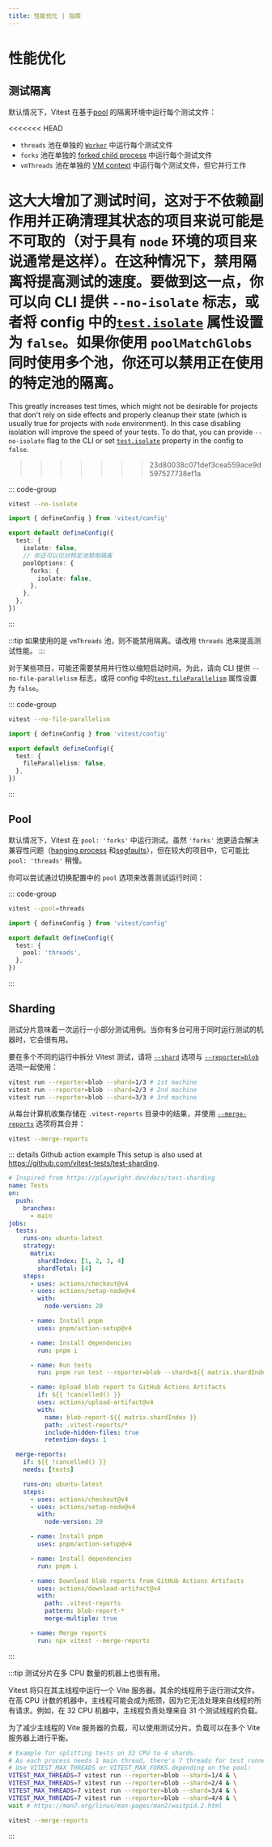 ```yaml
---
title: 性能优化 | 指南
---
```


# 性能优化

## 测试隔离

默认情况下，Vitest 在基于[pool](/config/#pool) 的隔离环境中运行每个测试文件：

<<<<<<< HEAD
- `threads` 池在单独的 [`Worker`](https://nodejs.org/api/worker_threads.html#class-worker) 中运行每个测试文件
- `forks` 池在单独的 [forked child process](https://nodejs.org/api/child_process.html#child_processforkmodulepath-args-options) 中运行每个测试文件
- `vmThreads` 池在单独的 [VM context](https://nodejs.org/api/vm.html#vmcreatecontextcontextobject-options) 中运行每个测试文件，但它并行工作

这大大增加了测试时间，这对于不依赖副作用并正确清理其状态的项目来说可能是不可取的（对于具有 `node` 环境的项目来说通常是这样）。在这种情况下，禁用隔离将提高测试的速度。要做到这一点，你可以向 CLI 提供 `--no-isolate` 标志，或者将 config 中的[`test.isolate`](/config/#isolate) 属性设置为 `false`。如果你使用 `poolMatchGlobs` 同时使用多个池，你还可以禁用正在使用的特定池的隔离。
=======
This greatly increases test times, which might not be desirable for projects that don't rely on side effects and properly cleanup their state (which is usually true for projects with `node` environment). In this case disabling isolation will improve the speed of your tests. To do that, you can provide `--no-isolate` flag to the CLI or set [`test.isolate`](/config/#isolate) property in the config to `false`.
>>>>>>> 23d80038c071def3cea559ace9d597527738ef1a

::: code-group

```bash [CLI]
vitest --no-isolate
```

```ts [vitest.config.js]
import { defineConfig } from 'vitest/config'

export default defineConfig({
  test: {
    isolate: false,
    // 你还可以仅对特定池禁用隔离
    poolOptions: {
      forks: {
        isolate: false,
      },
    },
  },
})
```

:::

:::tip
如果使用的是 `vmThreads` 池，则不能禁用隔离。请改用 `threads` 池来提高测试性能。
:::

对于某些项目，可能还需要禁用并行性以缩短启动时间。为此，请向 CLI 提供 `--no-file-parallelism` 标志，或将 config 中的[`test.fileParallelism`](/config/#fileParallelism) 属性设置为 `false`。

::: code-group

```bash [CLI]
vitest --no-file-parallelism
```

```ts [vitest.config.js]
import { defineConfig } from 'vitest/config'

export default defineConfig({
  test: {
    fileParallelism: false,
  },
})
```

:::

## Pool

默认情况下，Vitest 在 `pool: 'forks'` 中运行测试。虽然 `'forks'` 池更适合解决兼容性问题（[hanging process](/guide/common-errors.html#failed-to-terminate-worker) 和[segfaults](/guide/common-errors.html#segfaults-and-native-code-errors)），但在较大的项目中，它可能比 `pool: 'threads'` 稍慢。

你可以尝试通过切换配置中的 `pool` 选项来改善测试运行时间：

::: code-group

```bash [CLI]
vitest --pool=threads
```

```ts [vitest.config.js]
import { defineConfig } from 'vitest/config'

export default defineConfig({
  test: {
    pool: 'threads',
  },
})
```

:::

## Sharding

测试分片意味着一次运行一小部分测试用例。当你有多台可用于同时运行测试的机器时，它会很有用。

要在多个不同的运行中拆分 Vitest 测试，请将 [`--shard`](/guide/cli#shard) 选项与 [`--reporter=blob`](/guide/reporters#blob-reporter) 选项一起使用：

```sh
vitest run --reporter=blob --shard=1/3 # 1st machine
vitest run --reporter=blob --shard=2/3 # 2nd machine
vitest run --reporter=blob --shard=3/3 # 3rd machine
```

从每台计算机收集存储在 `.vitest-reports` 目录中的结果，并使用 [`--merge-reports`](/guide/cli#merge-reports) 选项将其合并：

```sh
vitest --merge-reports
```

::: details Github action example
This setup is also used at https://github.com/vitest-tests/test-sharding.

```yaml
# Inspired from https://playwright.dev/docs/test-sharding
name: Tests
on:
  push:
    branches:
      - main
jobs:
  tests:
    runs-on: ubuntu-latest
    strategy:
      matrix:
        shardIndex: [1, 2, 3, 4]
        shardTotal: [4]
    steps:
      - uses: actions/checkout@v4
      - uses: actions/setup-node@v4
        with:
          node-version: 20

      - name: Install pnpm
        uses: pnpm/action-setup@v4

      - name: Install dependencies
        run: pnpm i

      - name: Run tests
        run: pnpm run test --reporter=blob --shard=${{ matrix.shardIndex }}/${{ matrix.shardTotal }}

      - name: Upload blob report to GitHub Actions Artifacts
        if: ${{ !cancelled() }}
        uses: actions/upload-artifact@v4
        with:
          name: blob-report-${{ matrix.shardIndex }}
          path: .vitest-reports/*
          include-hidden-files: true
          retention-days: 1

  merge-reports:
    if: ${{ !cancelled() }}
    needs: [tests]

    runs-on: ubuntu-latest
    steps:
      - uses: actions/checkout@v4
      - uses: actions/setup-node@v4
        with:
          node-version: 20

      - name: Install pnpm
        uses: pnpm/action-setup@v4

      - name: Install dependencies
        run: pnpm i

      - name: Download blob reports from GitHub Actions Artifacts
        uses: actions/download-artifact@v4
        with:
          path: .vitest-reports
          pattern: blob-report-*
          merge-multiple: true

      - name: Merge reports
        run: npx vitest --merge-reports
```

:::

:::tip
测试分片在多 CPU 数量的机器上也很有用。

Vitest 将只在其主线程中运行一个 Vite 服务器。其余的线程用于运行测试文件。
在高 CPU 计数的机器中，主线程可能会成为瓶颈，因为它无法处理来自线程的所有请求。例如，在 32 CPU 机器中，主线程负责处理来自 31 个测试线程的负载。

为了减少主线程的 Vite 服务器的负载，可以使用测试分片。负载可以在多个 Vite 服务器上进行平衡。

```sh
# Example for splitting tests on 32 CPU to 4 shards.
# As each process needs 1 main thread, there's 7 threads for test runners (1+7)*4 = 32
# Use VITEST_MAX_THREADS or VITEST_MAX_FORKS depending on the pool:
VITEST_MAX_THREADS=7 vitest run --reporter=blob --shard=1/4 & \
VITEST_MAX_THREADS=7 vitest run --reporter=blob --shard=2/4 & \
VITEST_MAX_THREADS=7 vitest run --reporter=blob --shard=3/4 & \
VITEST_MAX_THREADS=7 vitest run --reporter=blob --shard=4/4 & \
wait # https://man7.org/linux/man-pages/man2/waitpid.2.html

vitest --merge-reports
```

:::
